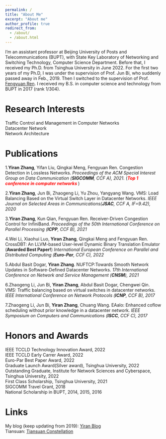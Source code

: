 ```yaml
---
permalink: /
title: "About Me"
excerpt: "About me"
author_profile: true
redirect_from: 
  - /about/
  - /about.html
---
```


I’m an assistant professor at Beijing University of Posts and Telecommunications (BUPT), with State Key Laboratory of Networking and Switching Technology, Computer Science Department. Before that, I received my Ph.D. from Tsinghua University in June 2022. For the first two years of my Ph.D, I was under the supervision of Prof. Jun Bi, who suddenly passed away in Feb., 2019. Then I switched to the supervision of Prof. [Fengyuan Ren](https://nns.cs.tsinghua.edu.cn/personal/renfy/renfy.html). I received my B.S. in computer science and technology from BUPT in 2017 (rank 1/304).

Research Interests
======
Traffic Control and Management in Computer Networks  
Datacenter Network  
Network Architecture  


Publications
======

1.**Yiran Zhang**, Yifan Liu, Qingkai Meng, Fengyuan Ren. Congestion Detection in Lossless Networks. *Proceedings of the ACM Special Interest Group on Data Communication (**SIGCOMM**, CCF A), 2021.* (***<font color=red>Top 1 conference in computer networks </font>***)

2.**Yiran Zhang**, Jun Bi, Zhaogeng Li, Yu Zhou, Yangyang Wang. VMS: Load Balancing Based on the Virtual Switch Layer in Datacenter Networks. *IEEE Journal on Selected Areas in Communications(**JSAC**, CCF A, IF=9.42), 2020*

3.**Yiran Zhang**, Kun Qian, Fengyuan Ren. Receiver-Driven Congestion Control for InfiniBand. *Proceedings of the 50th International Conference on Parallel Processing (**ICPP**, CCF B), 2021*

4.Wei Li, Xiaohui Luo, **Yiran Zhang**, Qingkai Meng and Fengyuan Ren. CrossDBT: An LLVM-based User-level Dynamic Binary Translation Emulator  (**Awarded Best Paper!**)  *International European Conference on Parallel and Distributed Computing (**Euro-Par**, CCF C), 2022*
   
5.Abdul Basit Dogar, **Yiran Zhang**. NUFTCP:Towards Smooth Network Updates in Software-Defined Datacenter Networks. *17th International Conference on Network and Service Management (**CNSM**), 2021*

6.Zhaogeng Li, Jun Bi, **Yiran Zhang**, Abdul Basit Dogar, Chengwei Qin. VMS: Traffic balancing based on virtual switches in datacenter networks. *IEEE International Conference on Network Protocols (**ICNP**, CCF B), 2017*

7.Zhaogeng Li, Jun Bi, **Yiran Zhang**, Chuang Wang. EAalo: Enhanced coflow scheduling without prior knowledge in a datacenter network. *IEEE Symposium on Computers and Communications (**ISCC**, CCF C), 2017*




Honors and Awards
======
IEEE TCCLD Technology Innovation Award, 2022  
IEEE TCCLD Early Carrer Award, 2022  
Euro-Par Best Paper Award, 2022  
Graduate Launch Award(Silver award), Tsinghua University, 2022  
Outstanding Graduate, Institute for Network Sciences and Cyberspace, Tsinghua University, 2022  
First Class Scholarship, Tsinghua University, 2021  
SIGCOMM Travel Grant, 2018  
National Scholarship in BUPT, 2014, 2015, 2016  


Links
======
My blog (keep updating from 2019): [Yiran Blog](https://yi-ran.github.io/)  
Tiansuan: [Tiansuan Constellation](http://www.tiansuan.org.cn/)
